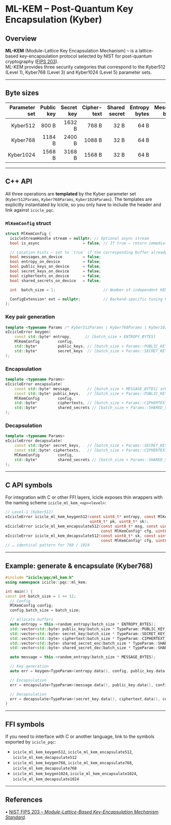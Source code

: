 # ML-KEM – Post-Quantum Key Encapsulation (Kyber)

## Overview

**ML-KEM** (Module-Lattice Key Encapsulation Mechanism) – is a lattice-based key-encapsulation protocol selected by NIST for post-quantum cryptography ([FIPS 203](https://csrc.nist.gov/pubs/fips/203/final)).  
ML-KEM provides three security categories that correspond to the Kyber512 (Level 1), Kyber768 (Level 3) and Kyber1024 (Level 5) parameter sets.

---

## Byte sizes

| Parameter set | Public key | Secret key | Cipher-text | Shared secret | Entropy bytes | Message bytes | Security category |
|--------------:|-----------:|-----------:|------------:|--------------:|--------------:|--------------:|-------------------|
| Kyber512      | 800 B      | 1632 B     | 768 B       | 32 B          | 64 B          | 32 B          | **Level 1** |
| Kyber768      | 1184 B     | 2400 B     | 1088 B      | 32 B          | 64 B          | 32 B          | **Level 3** |
| Kyber1024     | 1568 B     | 3168 B     | 1568 B      | 32 B          | 64 B          | 32 B          | **Level 5** |

---

## C++ API

All three operations are **templated** by the Kyber parameter set (`Kyber512Params`, `Kyber768Params`, `Kyber1024Params`).  The templates are explicitly instantiated by Icicle, so you only have to include the header and link against `icicle_pqc`.

### `MlKemConfig` struct

```cpp
struct MlKemConfig {
  icicleStreamHandle stream = nullptr; // Optional async stream
  bool is_async                   = false; // If true – return immediately and synchronize later

  // Location hints – set to `true` if the corresponding buffer already resides on the device
  bool messages_on_device         = false;
  bool entropy_on_device          = false;
  bool public_keys_on_device      = false;
  bool secret_keys_on_device      = false;
  bool ciphertexts_on_device      = false;
  bool shared_secrets_on_device   = false;

  int  batch_size = 1;                     // Number of independent KEMs processed in parallel

  ConfigExtension* ext = nullptr;          // Backend-specific tuning knobs (optional)
};
```

### Key pair generation

```cpp
template <typename Params /* Kyber512Params | Kyber768Params | Kyber1024Params */>
eIcicleError keygen(
    const std::byte* entropy,      // [batch_size × ENTROPY_BYTES]
    MlKemConfig        config,
    std::byte*         public_keys, // [batch_size × Params::PUBLIC_KEY_BYTES]
    std::byte*         secret_keys  // [batch_size × Params::SECRET_KEY_BYTES]
);
```

### Encapsulation

```cpp
template <typename Params>
eIcicleError encapsulate(
    const std::byte* message,       // [batch_size × MESSAGE_BYTES] arbitrary plaintext
    const std::byte* public_keys,   // [batch_size × Params::PUBLIC_KEY_BYTES]
    MlKemConfig        config,
    std::byte*         ciphertexts, // [batch_size × Params::CIPHERTEXT_BYTES]
    std::byte*         shared_secrets // [batch_size × Params::SHARED_SECRET_BYTES]
);
```

### Decapsulation

```cpp
template <typename Params>
eIcicleError decapsulate(
    const std::byte* secret_keys,   // [batch_size × Params::SECRET_KEY_BYTES]
    const std::byte* ciphertexts,   // [batch_size × Params::CIPHERTEXT_BYTES]
    MlKemConfig        config,
    std::byte*         shared_secrets // [batch_size × Params::SHARED_SECRET_BYTES]
);
```

---

## C API symbols

For integration with C or other FFI layers, Icicle exposes thin wrappers with the naming scheme `icicle_ml_kem_<op><level>`:

```c
// Level-1 (Kyber512)
eIcicleError icicle_ml_kem_keygen512(const uint8_t* entropy, const MlKemConfig* cfg,
                                     uint8_t* pk, uint8_t* sk);
eIcicleError icicle_ml_kem_encapsulate512(const uint8_t* msg, const uint8_t* pk,
                                          const MlKemConfig* cfg, uint8_t* ct, uint8_t* ss);
eIcicleError icicle_ml_kem_decapsulate512(const uint8_t* sk, const uint8_t* ct,
                                          const MlKemConfig* cfg, uint8_t* ss);
// … identical pattern for 768 / 1024
```

---

## Example: generate & encapsulate (Kyber768)

```cpp
#include "icicle/pqc/ml_kem.h"
using namespace icicle::pqc::ml_kem;

int main() {
const int batch_size = 1 << 12;
  // Config
  MlKemConfig config;
  config.batch_size = batch_size;

  // Allocate buffers
  auto entropy = this->random_entropy(batch_size * ENTROPY_BYTES);
  std::vector<std::byte> public_key(batch_size * TypeParam::PUBLIC_KEY_BYTES);
  std::vector<std::byte> secret_key(batch_size * TypeParam::SECRET_KEY_BYTES);
  std::vector<std::byte> ciphertext(batch_size * TypeParam::CIPHERTEXT_BYTES);
  std::vector<std::byte> shared_secret_enc(batch_size * TypeParam::SHARED_SECRET_BYTES);
  std::vector<std::byte> shared_secret_dec(batch_size * TypeParam::SHARED_SECRET_BYTES);

  auto message = this->random_entropy(batch_size * MESSAGE_BYTES);

  // Key generation
  auto err = keygen<TypeParam>(entropy.data(), config, public_key.data(), secret_key.data());

  // Encapsulation
  err = encapsulate<TypeParam>(message.data(), public_key.data(), config, ciphertext.data(), shared_secret_enc.data());

  // Decapsulation
  err = decapsulate<TypeParam>(secret_key.data(), ciphertext.data(), config, shared_secret_dec.data());
}
```

---

## FFI symbols

If you need to interface with C or another language, link to the symbols exported by `icicle_pqc`:

* `icicle_ml_kem_keygen512`, `icicle_ml_kem_encapsulate512`, `icicle_ml_kem_decapsulate512`
* `icicle_ml_kem_keygen768`, `icicle_ml_kem_encapsulate768`, `icicle_ml_kem_decapsulate768`
* `icicle_ml_kem_keygen1024`, `icicle_ml_kem_encapsulate1024`, `icicle_ml_kem_decapsulate1024`

---

## References  

• [NIST FIPS 203 – *Module-Lattice-Based Key-Encapsulation Mechanism Standard*](https://csrc.nist.gov/pubs/fips/203/final).
